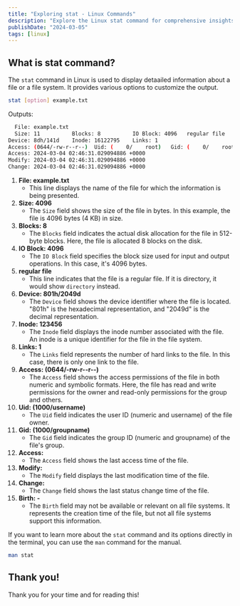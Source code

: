 ```yaml
---
title: "Exploring stat - Linux Commands"
description: "Explore the Linux stat command for comprehensive insights: View detailed file information, sizes, permissions, and file system status effortlessly."
publishDate: "2024-03-05"
tags: [linux]
---
```


## What is stat command?

The `stat` command in Linux is used to display detaailed information about a file or a file system. It provides various options to customize the output.

```bash
stat [option] example.txt
```

Outputs:

```bash
  File: example.txt
  Size: 11         	Blocks: 8          IO Block: 4096   regular file
Device: 8dh/141d	Inode: 16122795    Links: 1
Access: (0644/-rw-r--r--)  Uid: (    0/    root)   Gid: (    0/    root)
Access: 2024-03-04 02:46:31.029094886 +0000
Modify: 2024-03-04 02:46:31.029094886 +0000
Change: 2024-03-04 02:46:31.029094886 +0000
```

1. **File: example.txt**
   - This line displays the name of the file for which the information is being presented.
2. **Size: 4096**
   - The `Size` field shows the size of the file in bytes. In this example, the file is 4096 bytes (4 KB) in size.
3. **Blocks: 8**
   - The `Blocks` field indicates the actual disk allocation for the file in 512-byte blocks. Here, the file is allocated 8 blocks on the disk.
4. **IO Block: 4096**
   - The `IO Block` field specifies the block size used for input and output operations. In this case, it's 4096 bytes.
5. **regular file**
   - This line indicates that the file is a regular file. If it is directory, it would show `directory` instead.
6. **Device: 801h/2049d**
   - The `Device` field shows the device identifier where the file is located. "801h" is the hexadecimal representation, and "2049d" is the decimal representation.
7. **Inode: 123456**
   - The `Inode` field displays the inode number associated with the file. An inode is a unique identifier for the file in the file system.
8. **Links: 1**
   - The `Links` field represents the number of hard links to the file. In this case, there is only one link to the file.
9. **Access: (0644/-rw-r--r--)**
   - The `Access` field shows the access permissions of the file in both numeric and symbolic formats. Here, the file has read and write permissions for the owner and read-only permissions for the group and others.
10. **Uid: (1000/username)**
    - The `Uid` field indicates the user ID (numeric and username) of the file owner.
11. **Gid: (1000/groupname)**
    - The `Gid` field indicates the group ID (numeric and groupname) of the file's group.
12. **Access:**
    - The `Access` field shows the last access time of the file.
13. **Modify:**
    - The `Modify` field displays the last modification time of the file.
14. **Change:**
    - The `Change` field shows the last status change time of the file.
15. **Birth: -**
    - The `Birth` field may not be available or relevant on all file systems. It represents the creation time of the file, but not all file systems support this information.

If you want to learn more about the `stat` command and its options directly in the terminal, you can use the `man` command for the manual.

```bash
man stat
```

## Thank you!

Thank you for your time and for reading this!
